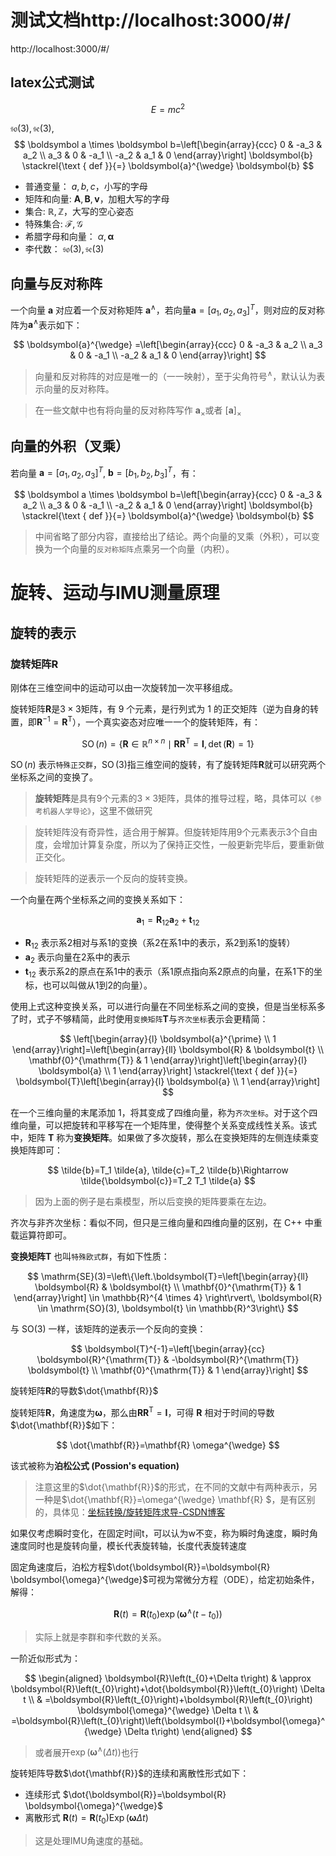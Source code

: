 # 测试文档http://localhost:3000/#/
http://localhost:3000/#/




## latex公式测试





$$
E=mc^2
$$

$\mathfrak{s o}(3), \mathfrak{s e}(3)$,
$$
\boldsymbol a \times \boldsymbol b=\left[\begin{array}{ccc}
0 & -a_3 & a_2 \\
a_3 & 0 & -a_1 \\
-a_2 & a_1 & 0
\end{array}\right] \boldsymbol{b} \stackrel{\text { def }}{=} \boldsymbol{a}^{\wedge} \boldsymbol{b}
$$





- 普通变量： $a, b, c$，小写的字母
- 矩阵和向量: $\mathbf{A}, \mathbf{B}, \mathbf{v}$，加粗大写的字母
- 集合: $\mathbb{R}, \mathbb{Z}$，大写的空心姿态
- 特殊集合: $\mathcal{F}, \mathcal{G}$
- 希腊字母和向量： $\alpha, \boldsymbol{\alpha}$
- 李代数： $\mathfrak{s o}(3), \mathfrak{s e}(3)$



## 向量与反对称阵

一个向量 $\boldsymbol{a}$ 对应着一个反对称矩阵 $\boldsymbol{a}^{\wedge}$，若向量$\boldsymbol a =[a_1,a_2,a_3]^T$，则对应的反对称阵为$\boldsymbol{a}^{\wedge}$表示如下：

$$
\boldsymbol{a}^{\wedge}  =\left[\begin{array}{ccc}
0 & -a_3 & a_2 \\
a_3 & 0 & -a_1 \\
-a_2 & a_1 & 0
\end{array}\right]
$$

> 向量和反对称阵的对应是唯一的（一一映射），至于尖角符号$^{\wedge}$，默认认为表示向量的反对称阵。

> 在一些文献中也有将向量的反对称阵写作 $\boldsymbol{a}_{\times}$或者 $[\boldsymbol{a}]_{\times}$

## 向量的外积（叉乘）

若向量 $\boldsymbol a =[a_1,a_2,a_3]^T$, $\boldsymbol b =[b_1,b_2,b_3]^T$，有：

$$
\boldsymbol a \times \boldsymbol b=\left[\begin{array}{ccc}
0 & -a_3 & a_2 \\
a_3 & 0 & -a_1 \\
-a_2 & a_1 & 0
\end{array}\right] \boldsymbol{b} \stackrel{\text { def }}{=} \boldsymbol{a}^{\wedge} \boldsymbol{b}
$$

> 中间省略了部分内容，直接给出了结论。两个向量的叉乘（外积），可以变换为一个向量的`反对称矩阵`点乘另一个向量（内积）。













# 旋转、运动与IMU测量原理

## 旋转的表示

### 旋转矩阵$\boldsymbol R$

刚体在三维空间中的运动可以由一次旋转加一次平移组成。



旋转矩阵$\boldsymbol R$是$3 \times 3$矩阵，有 9 个元素，是行列式为 1 的正交矩阵（逆为自身的转置，即$\boldsymbol R^{-1}=\boldsymbol{R}^{\mathrm{T}}$），一个真实姿态对应唯一一个的旋转矩阵，有：

$$
\operatorname{SO}(n)=\left\{\boldsymbol{R} \in \mathbb{R}^{n \times n} \mid \boldsymbol{R} \boldsymbol{R}^{\mathrm{T}}=\boldsymbol{I}, \operatorname{det}(\boldsymbol{R})=1\right\}
$$

$\operatorname{SO}(n)$ 表示`特殊正交群`，$\operatorname{SO}(3)$指三维空间的旋转，有了旋转矩阵$\boldsymbol R$就可以研究两个坐标系之间的变换了。

> **旋转矩阵**是具有9个元素的$3 \times 3$矩阵，具体的推导过程，略，具体可以`《参考机器人学导论》`，这里不做研究



> 旋转矩阵没有奇异性，适合用于解算。但旋转矩阵用9个元素表示3个自由度，会增加计算复杂度，所以为了保持正交性，一般更新完毕后，要重新做正交化。

> 旋转矩阵的逆表示一个反向的旋转变换。



一个向量在两个坐标系之间的变换关系如下：

$$
\boldsymbol{a}_1=\boldsymbol{R}_{12} \boldsymbol{a}_2+\boldsymbol{t}_{12}
$$

- ${\boldsymbol R}_{12}$ 表示系2相对与系1的变换（系2在系1中的表示，系2到系1的旋转）
- $\boldsymbol a_2$ 表示向量在2系中的表示
- ${\boldsymbol t}_{12}$ 表示系2的原点在系1中的表示（系1原点指向系2原点的向量，在系1下的坐标，也可以叫做从1到2的向量）。

使用上式这种变换关系，可以进行向量在不同坐标系之间的变换，但是当坐标系多了时，式子不够精简，此时使用`变换矩阵`$\boldsymbol T$与`齐次坐标`表示会更精简：

$$
\left[\begin{array}{l}
\boldsymbol{a}^{\prime} \\
1
\end{array}\right]=\left[\begin{array}{ll}
\boldsymbol{R} & \boldsymbol{t} \\
\mathbf{0}^{\mathrm{T}} & 1
\end{array}\right]\left[\begin{array}{l}
\boldsymbol{a} \\
1
\end{array}\right] \stackrel{\text { def }}{=} \boldsymbol{T}\left[\begin{array}{l}
\boldsymbol{a} \\
1
\end{array}\right]
$$

在一个三维向量的末尾添加 1，将其变成了四维向量，称为`齐次坐标`。对于这个四维向量，可以把旋转和平移写在一个矩阵里，使得整个关系变成线性关系。该式中，矩阵 $\boldsymbol T$ 称为**变换矩阵**。如果做了多次旋转，那么在变换矩阵的左侧连续乘变换矩阵即可：

$$
\tilde{b}=T_1 \tilde{a}, \tilde{c}=T_2 \tilde{b}\Rightarrow \tilde{\boldsymbol{c}}=T_2 T_1 \tilde{a}
$$

> 因为上面的例子是右乘模型，所以后变换的矩阵要乘在左边。

齐次与非齐次坐标：看似不同，但只是三维向量和四维向量的区别，在 C++ 中重载运算符即可。



**变换矩阵**$\boldsymbol T$ 也叫`特殊欧式群`，有如下性质：

$$
\mathrm{SE}(3)=\left\{\left.\boldsymbol{T}=\left[\begin{array}{ll}
\boldsymbol{R} & \boldsymbol{t} \\
\mathbf{0}^{\mathrm{T}} & 1
\end{array}\right] \in \mathbb{R}^{4 \times 4} \right\rvert\, \boldsymbol{R} \in \mathrm{SO}(3), \boldsymbol{t} \in \mathbb{R}^3\right\}
$$

与 $\mathrm{SO}(3)$ 一样，该矩阵的逆表示一个反向的变换：

$$
\boldsymbol{T}^{-1}=\left[\begin{array}{cc}
\boldsymbol{R}^{\mathrm{T}} & -\boldsymbol{R}^{\mathrm{T}} \boldsymbol{t} \\
\mathbf{0}^{\mathrm{T}} & 1
\end{array}\right]
$$



旋转矩阵$\boldsymbol R$的导数$\dot{\mathbf{R}}$

旋转矩阵$\mathbf{R}$，角速度为$\mathbf \omega$，那么由$\boldsymbol{R} \boldsymbol{R}^{\mathrm{T}}=\boldsymbol{I}$，可得 $\mathbf{R}$ 相对于时间的导数$\dot{\mathbf{R}}$如下：

$$
\dot{\mathbf{R}}=\mathbf{R} \omega^{\wedge}
$$

该式被称为**泊松公式 (Possion's equation)**

> 注意这里的$\dot{\mathbf{R}}$的形式，在不同的文献中有两种表示，另一种是$\dot{\mathbf{R}}=\omega^{\wedge} \mathbf{R} $，是有区别的，具体见：[坐标转换/旋转矩阵求导-CSDN博客](https://blog.csdn.net/dooglocool/article/details/131954280)



如果仅考虑瞬时变化，在固定时间t，可以认为w不变，称为瞬时角速度，瞬时角速度同时也是旋转向量，模长代表旋转轴，长度代表旋转速度

固定角速度后，泊松方程$\dot{\boldsymbol{R}}=\boldsymbol{R} \boldsymbol{\omega}^{\wedge}$可视为常微分方程（ODE），给定初始条件，解得：

$$
\boldsymbol{R}(t)=\boldsymbol{R}\left(t_{0}\right) \exp \left(\boldsymbol{\omega}^{\wedge}\left(t-t_{0}\right)\right)
$$

> 实际上就是李群和李代数的关系。

一阶近似形式为：

$$
\begin{aligned} \boldsymbol{R}\left(t_{0}+\Delta t\right) & \approx \boldsymbol{R}\left(t_{0}\right)+\dot{\boldsymbol{R}}\left(t_{0}\right) \Delta t \\ & =\boldsymbol{R}\left(t_{0}\right)+\boldsymbol{R}\left(t_{0}\right) \boldsymbol{\omega}^{\wedge} \Delta t \\ & =\boldsymbol{R}\left(t_{0}\right)\left(\boldsymbol{I}+\boldsymbol{\omega}^{\wedge} \Delta t\right) \end{aligned}
$$

> 或者展开$\exp (\boldsymbol{\omega}^{\wedge}\left(\Delta t\right))$也行



旋转矩阵导数$\dot{\mathbf{R}}$的连续和离散性形式如下：

- 连续形式  $\dot{\boldsymbol{R}}=\boldsymbol{R} \boldsymbol{\omega}^{\wedge}$
- 离散形式 $\boldsymbol{R}(t)=\boldsymbol{R}\left(t_{0}\right) \operatorname{Exp}(\boldsymbol{\omega} \Delta t)$

> 这是处理IMU角速度的基础。


